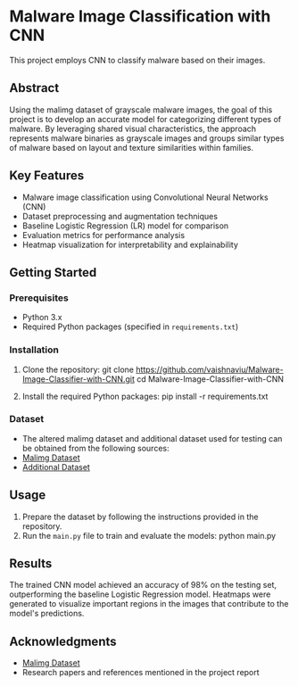 # Malware Image Classification with CNN

This project employs CNN to classify malware based on their images.

## Abstract
Using the malimg dataset of grayscale malware images, the goal of this project is to develop an accurate model for categorizing different types of malware. By leveraging shared visual characteristics, the approach represents malware binaries as grayscale images and groups similar types of malware based on layout and texture similarities within families.

## Key Features
- Malware image classification using Convolutional Neural Networks (CNN)
- Dataset preprocessing and augmentation techniques
- Baseline Logistic Regression (LR) model for comparison
- Evaluation metrics for performance analysis
- Heatmap visualization for interpretability and explainability

## Getting Started
### Prerequisites
- Python 3.x
- Required Python packages (specified in `requirements.txt`)

### Installation
1. Clone the repository:
git clone https://github.com/vaishnaviu/Malware-Image-Classifier-with-CNN.git
cd Malware-Image-Classifier-with-CNN

2. Install the required Python packages:
pip install -r requirements.txt
 
### Dataset
- The altered malimg dataset and additional dataset used for testing can be obtained from the following sources:
- [Malimg Dataset](https://www.kaggle.com/datasets/ikrambenabd/malimg-original)
- [Additional Dataset](https://www.kaggle.com/c/malware-classification/data?select=train.7z)

## Usage
1. Prepare the dataset by following the instructions provided in the repository.
2. Run the `main.py` file to train and evaluate the models:
   python main.py

## Results
The trained CNN model achieved an accuracy of 98% on the testing set, outperforming the baseline Logistic Regression model. Heatmaps were generated to visualize important regions in the images that contribute to the model's predictions.

## Acknowledgments
- [Malimg Dataset](https://www.kaggle.com/datasets/ikrambenabd/malimg-original)
- Research papers and references mentioned in the project report


